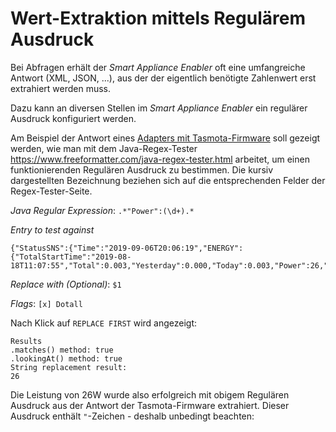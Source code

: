 # Wert-Extraktion mittels Regulärem Ausdruck

Bei Abfragen erhält der *Smart Appliance Enabler* oft eine umfangreiche Antwort (XML, JSON, ...), aus der der eigentlich benötigte Zahlenwert erst extrahiert werden muss.

Dazu kann an diversen Stellen im *Smart Appliance Enabler* ein regulärer Ausdruck konfiguriert werden.

Am Beispiel der Antwort eines [Adapters mit Tasmota-Firmware](Tasmota_DE.md) soll gezeigt werden, wie man mit dem Java-Regex-Tester https://www.freeformatter.com/java-regex-tester.html arbeitet, um einen funktionierenden Regulären Ausdruck zu bestimmen. Die kursiv dargestellten Bezeichnung beziehen sich auf die entsprechenden Felder der Regex-Tester-Seite.

_Java Regular Expression_: `.*"Power":(\d+).*`

_Entry to test against_
```
{"StatusSNS":{"Time":"2019-09-06T20:06:19","ENERGY":{"TotalStartTime":"2019-08-18T11:07:55","Total":0.003,"Yesterday":0.000,"Today":0.003,"Power":26,"ApparentPower":25,"ReactivePower":25,"Factor":0.06,"Voltage":239,"Current":0.106}}}
```

_Replace with (Optional)_: `$1`

_Flags_: `[x] Dotall`

Nach Klick auf `REPLACE FIRST` wird angezeigt:

```
Results
.matches() method: true
.lookingAt() method: true
String replacement result:
26
```

Die Leistung von 26W wurde also erfolgreich mit obigem Regulären Ausdruck aus der Antwort der Tasmota-Firmware extrahiert. Dieser Ausdruck enthält `"`-Zeichen - deshalb unbedingt beachten:
